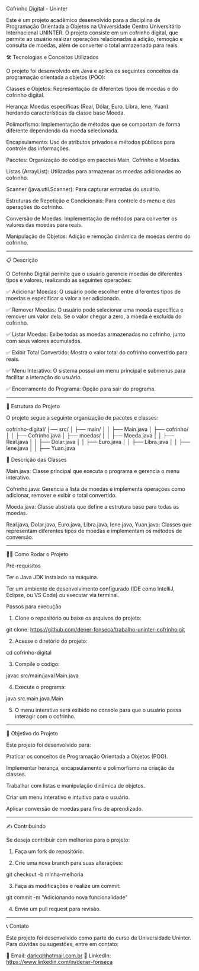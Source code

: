 Cofrinho Digital - Uninter

Este é um projeto acadêmico desenvolvido para a disciplina de Programação Orientada a Objetos na Universidade Centro Universitário Internacional UNINTER. O projeto consiste em um cofrinho digital, que permite ao usuário realizar operações relacionadas à adição, remoção e consulta de moedas, além de converter o total armazenado para reais.

🛠 Tecnologias e Conceitos Utilizados

O projeto foi desenvolvido em Java e aplica os seguintes conceitos da programação orientada a objetos (POO):

Classes e Objetos: Representação de diferentes tipos de moedas e do cofrinho digital.

Herança: Moedas específicas (Real, Dólar, Euro, Libra, Iene, Yuan) herdando características da classe base Moeda.

Polimorfismo: Implementação de métodos que se comportam de forma diferente dependendo da moeda selecionada.

Encapsulamento: Uso de atributos privados e métodos públicos para controle das informações.

Pacotes: Organização do código em pacotes Main, Cofrinho e Moedas.

Listas (ArrayList): Utilizadas para armazenar as moedas adicionadas ao cofrinho.

Scanner (java.util.Scanner): Para capturar entradas do usuário.

Estruturas de Repetição e Condicionais: Para controle do menu e das operações do cofrinho.

Conversão de Moedas: Implementação de métodos para converter os valores das moedas para reais.

Manipulação de Objetos: Adição e remoção dinâmica de moedas dentro do cofrinho.



---

📋 Descrição

O Cofrinho Digital permite que o usuário gerencie moedas de diferentes tipos e valores, realizando as seguintes operações:

✅ Adicionar Moedas: O usuário pode escolher entre diferentes tipos de moedas e especificar o valor a ser adicionado.

✅ Remover Moedas: O usuário pode selecionar uma moeda específica e remover um valor dela. Se o valor chegar a zero, a moeda é excluída do cofrinho.

✅ Listar Moedas: Exibe todas as moedas armazenadas no cofrinho, junto com seus valores acumulados.

✅ Exibir Total Convertido: Mostra o valor total do cofrinho convertido para reais.

✅ Menu Interativo: O sistema possui um menu principal e submenus para facilitar a interação do usuário.

✅ Encerramento do Programa: Opção para sair do programa.


---

📂 Estrutura do Projeto

O projeto segue a seguinte organização de pacotes e classes:

cofrinho-digital/
│── src/
│   ├── main/
│   │   ├── Main.java
│   ├── cofrinho/
│   │   ├── Cofrinho.java
│   ├── moedas/
│   │   ├── Moeda.java
│   │   ├── Real.java
│   │   ├── Dolar.java
│   │   ├── Euro.java
│   │   ├── Libra.java
│   │   ├── Iene.java
│   │   ├── Yuan.java

📌 Descrição das Classes

Main.java: Classe principal que executa o programa e gerencia o menu interativo.

Cofrinho.java: Gerencia a lista de moedas e implementa operações como adicionar, remover e exibir o total convertido.

Moeda.java: Classe abstrata que define a estrutura base para todas as moedas.

Real.java, Dolar.java, Euro.java, Libra.java, Iene.java, Yuan.java: Classes que representam diferentes tipos de moedas e implementam os métodos de conversão.



---

🏃‍♂️ Como Rodar o Projeto

Pré-requisitos

Ter o Java JDK instalado na máquina.

Ter um ambiente de desenvolvimento configurado (IDE como IntelliJ, Eclipse, ou VS Code) ou executar via terminal.


Passos para execução

1. Clone o repositório ou baixe os arquivos do projeto:



git clone: https://github.com/dener-fonseca/trabalho-uninter-cofrinho.git

2. Acesse o diretório do projeto:



cd cofrinho-digital

3. Compile o código:



javac src/main/java/Main.java

4. Execute o programa:



java src.main.java.Main

5. O menu interativo será exibido no console para que o usuário possa interagir com o cofrinho.




---

🎯 Objetivo do Projeto

Este projeto foi desenvolvido para:

Praticar os conceitos de Programação Orientada a Objetos (POO).

Implementar herança, encapsulamento e polimorfismo na criação de classes.

Trabalhar com listas e manipulação dinâmica de objetos.

Criar um menu interativo e intuitivo para o usuário.

Aplicar conversão de moedas para fins de aprendizado.



---

✍️ Contribuindo

Se deseja contribuir com melhorias para o projeto:

1. Faça um fork do repositório.


2. Crie uma nova branch para suas alterações:

git checkout -b minha-melhoria


3. Faça as modificações e realize um commit:

git commit -m "Adicionando nova funcionalidade"


4. Envie um pull request para revisão.




---

📞 Contato

Este projeto foi desenvolvido como parte do curso da Universidade Uninter. Para dúvidas ou sugestões, entre em contato:

📧 Email: darkx@hotmail.com.br
🔗 LinkedIn: https://www.linkedin.com/in/dener-fonseca
